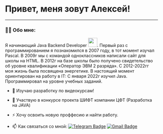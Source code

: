 # Привет, меня зовут Алексей!

---

### :man_technologist: Обо мне:
Я начинающий Java Backend Developer <img src="https://media.giphy.com/media/WUlplcMpOCEmTGBtBW/giphy.gif" width="30px">. Первый раз с программированием я познакомился в 2007 году, в тот момент изучал Pascal. В 2009г мы с командой одноклассников написали сайт для школы на HTML. В 2012г на базе школы было получено свидетельство об уровне квалификации «Оператор ЭВМ 2 разряда». С 2012-2022гг моя жизнь была посвящена энергетике. 
В настоящий момент ориентирован на работу в IT: С января 2022г изучил Java. Программировал на уровне учебных заданий.


- :telescope: Изучаю разработку по видеокурсам!

- :seedling: Участвую в конкурсе проекта ШИФТ компании ЦФТ (Разработка на JAVA)

- :zap: Хочу освоить новую проффесию и найти работу.

- :mailbox: Как связаться со мной: [![Telegram Badge](https://img.shields.io/badge/-av_tretyakov-blue?style=flat&logo=Telegram&logoColor=white)]([[https://t.me/av_tretyakov](https://t.me/av_tretyakov)](https://t.me/av_tretyakov)) [![Gmail Badge](https://img.shields.io/badge/-Gmail-red?style=flat&logo=Gmail&logoColor=white)](AV3retyakov@yandex.ru)
